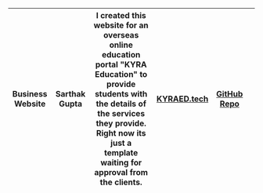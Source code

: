 | Business Website | Sarthak Gupta | I created this website for an overseas online education portal "KYRA Education" to provide students with the details of the services they provide. Right now its just a template waiting for approval from the clients. | [KYRAED.tech](https://kyraed.tech/) | [GitHub Repo](https://github.com/sg45905/HTML/KYRA-ED) |  |
|-|-|-|-|-|-|
